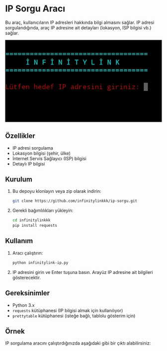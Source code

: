 # IP Sorgu Aracı

Bu araç, kullanıcıların IP adresleri hakkında bilgi almasını sağlar. IP adresi sorgulandığında, araç IP adresine ait detayları (lokasyon, ISP bilgisi vb.) sağlar.

![Örnek Görüntü](https://github.com/infinitylinkkk/ip-sorgu/blob/935756b7f98c5c4e3e98f9a724dbf6e190ea6f63/IMG_20240807_123045.jpg)

## Özellikler

- IP adresi sorgulama
- Lokasyon bilgisi (şehir, ülke)
- İnternet Servis Sağlayıcı (ISP) bilgisi
- Detaylı IP bilgisi

## Kurulum

1. Bu depoyu klonlayın veya zip olarak indirin:
    ```bash
    git clone https://github.com/infinitylinkkk/ip-sorgu.git
    ```
   
2. Gerekli bağımlılıkları yükleyin:
    ```bash
    cd infinitylinkkk
    pip install requests
    ```

## Kullanım

1. Aracı çalıştırın:
    ```bash
    python infinitylink-ip.py
    ```
    
2. IP adresini girin ve Enter tuşuna basın. Arayüz IP adresine ait bilgileri gösterecektir.

## Gereksinimler

- Python 3.x
- `requests` kütüphanesi (IP bilgisi almak için kullanılıyor)
- `prettytable` kütüphanesi (isteğe bağlı, tablolu gösterim için)

## Örnek

IP sorgulama aracını çalıştırdığınızda aşağıdaki gibi bir çıktı alabilirsiniz:
